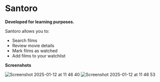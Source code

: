 # Santoro

**Developed for learning purposes.**

Santoro allows you to:

- Search films
- Review movie details
- Mark films as watched
- Add films to your watchlist


**Screenshots**

![Screenshot 2025-01-12 at 11 46 40](https://github.com/user-attachments/assets/645b20b3-5158-41a3-a42e-3ce7e36aa84d)
![Screenshot 2025-01-12 at 11 46 53](https://github.com/user-attachments/assets/80f61a74-2548-41ae-ae45-28803a29efeb)
